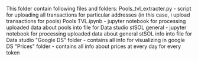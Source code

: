 This folder contain following files and folders:
Pools_tvl_extracter.py - script for uploading all transactions for particular addresses (in this case, i upload transactions for pools)
Pools TVL.ipynb - jupyter notebook for processing uploaded data about pools into file for Data studio
stSOL general - jupyter notebook for processing uploaded data about general stSOL info into file for Data studio
"Google DS" folder - contains all info for visualizing in google DS
"Prices" folder  - contains all info about prices at every day for every token